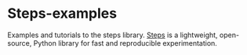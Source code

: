 # Steps-examples

Examples and tutorials to the steps library. [Steps](https://github.com/minerva-ml/steps) is a lightweight, open-source, Python library for fast and reproducible experimentation.
